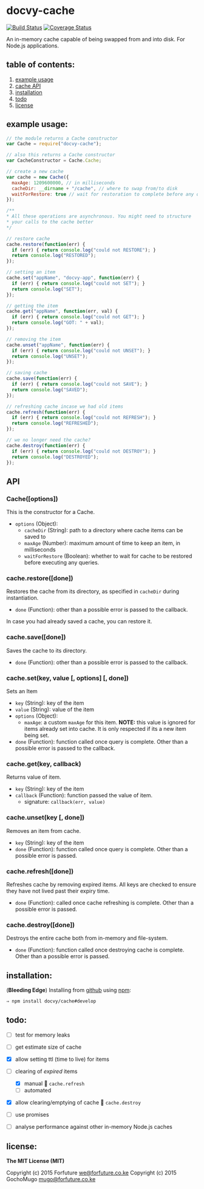 
# docvy-cache

[![Build Status](https://travis-ci.org/docvy/cache.svg?branch=develop)](https://travis-ci.org/docvy/cache) [![Coverage Status](https://coveralls.io/repos/docvy/cache/badge.svg?branch=develop)](https://coveralls.io/r/docvy/cache?branch=develop)

An in-memory cache capable of being swapped from and into disk. For Node.js applications.


## table of contents:

1. [example usage](#example)
1. [cache API](#api)
1. [installation](#installation)
1. [todo](#todo)
1. [license](#license)


<a name="example"></a>
## example usage:

```js
// the module returns a Cache constructor
var Cache = require("docvy-cache");

// also this returns a Cache constructor
var CacheConstructor = Cache.Cache;

// create a new cache
var cache = new Cache({
  maxAge: 1209600000, // in milliseconds
  cacheDir: __dirname + "/cache", // where to swap from/to disk
  waitForRestore: true // wait for restoration to complete before any query
});

/**
* All these operations are asynchronous. You might need to structure
* your calls to the cache better
*/

// restore cache
cache.restore(function(err) {
  if (err) { return console.log("could not RESTORE"); }
  return console.log("RESTORED");
});

// setting an item
cache.set("appName", "docvy-app", function(err) {
  if (err) { return console.log("could not SET"); }
  return console.log("SET");
});

// getting the item
cache.get("appName", function(err, val) {
  if (err) { return console.log("could not GET"); }
  return console.log("GOT: " + val);
});

// removing the item
cache.unset("appName", function(err) {
  if (err) { return console.log("could not UNSET"); }
  return console.log("UNSET");
});

// saving cache
cache.save(function(err) {
  if (err) { return console.log("could not SAVE"); }
  return console.log("SAVED");
});

// refreshing cache incase we had old items
cache.refresh(function(err) {
  if (err) { return console.log("could not REFRESH"); }
  return console.log("REFRESHED");
});

// we no longer need the cache?
cache.destroy(function(err) {
  if (err) { return console.log("could not DESTROY"); }
  return console.log("DESTROYED");
});
```


<a name="api"></a>
## API

### Cache([options])

This is the constructor for a Cache.

* `options` (Object):
  * `cacheDir` (String): path to a directory where cache items can be saved to
  * `maxAge` (Number): maximum amount of time to keep an item, in milliseconds
  * `waitForRestore` (Boolean): whether to wait for cache to be restored before executing any queries.


### cache.restore([done])

Restores the cache from its directory, as specified in `cacheDir` during instantiation.

* `done` (Function): other than a possible error is passed to the callback.

In case you had already saved a cache, you can restore it.


### cache.save([done])

Saves the cache to its directory.

* `done` (Function): other than a possible error is passed to the callback.


### cache.set(key, value [, options] [, done])

Sets an Item

* `key` (String): key of the item
* `value` (String): value of the item
* `options` (Object):
  * `maxAge`: a custom `maxAge` for this item. **NOTE:** this value is ignored for items already set into cache. It is only respected if its a new item being set.
* `done` (Function): function called once query is complete. Other than a possible error is passed to the callback.


### cache.get(key, callback)

Returns value of item.

* `key` (String): key of the item
* `callback` (Function): function passed the value of item.
  * signature: `callback(err, value)`


### cache.unset(key [, done])

Removes an item from cache.

* `key` (String): key of the item
* `done` (Function): function called once query is complete. Other than a possible error is passed.


### cache.refresh([done])

Refreshes cache by removing expired items. All keys are checked to ensure they have not lived past their expiry time.

* `done` (Function): called once cache refreshing is complete. Other than a possible error is passed.


### cache.destroy([done])

Destroys the entire cache both from in-memory and file-system.

* `done` (Function): function called once destroying cache is complete. Other than a possible error is passed.


<a name="installation"></a>
## installation:

(**Bleeding Edge**) Installing from [github][repo] using [npm][npm]:

```bash
⇒ npm install docvy/cache#develop
```


<a name="todo"></a>
## todo:

* [ ] test for memory leaks
* [ ] get estimate size of cache
* [X] allow setting ttl (time to live) for items
* [ ] clearing of *expired* items
  * [X] manual  `cache.refresh`
  * [ ] automated
* [X] allow clearing/emptying of cache  `cache.destroy`
* [ ] use promises
* [ ] analyse performance against other in-memory Node.js caches


<a name="license"></a>
## license:

__The MIT License (MIT)__

Copyright (c) 2015 Forfuture <we@forfuture.co.ke>
Copyright (c) 2015 GochoMugo <mugo@forfuture.co.ke>


[npm]:https://npmjs.com
[repo]:https://github.com/docvy/cache

